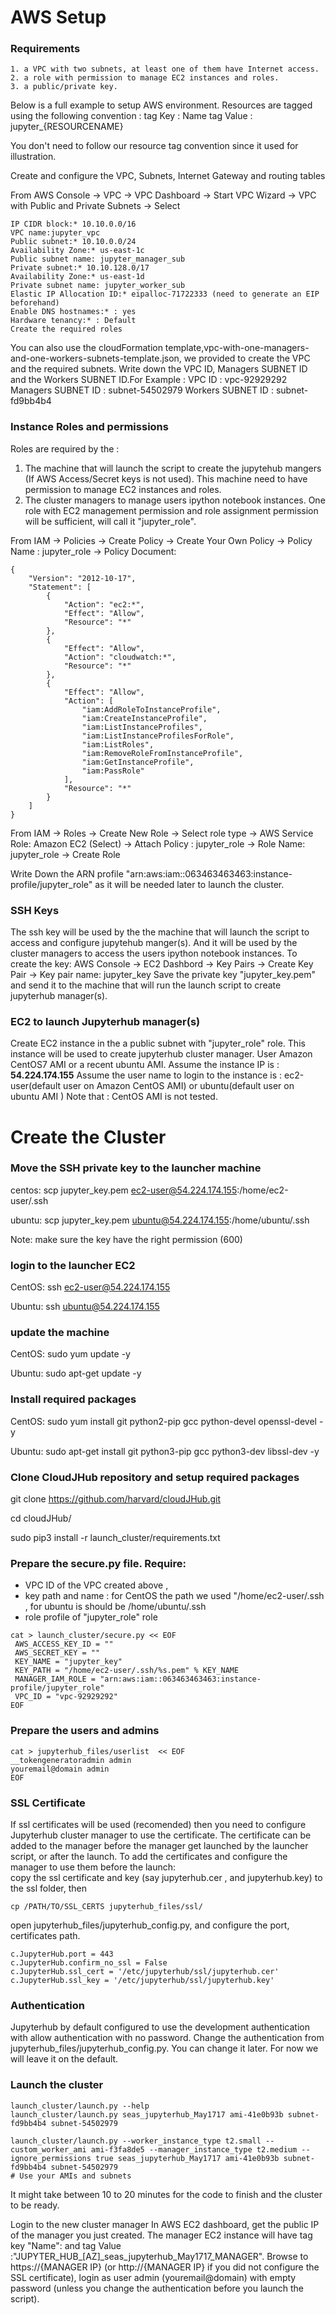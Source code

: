 # AWS Setup

### Requirements

	1. a VPC with two subnets, at least one of them have Internet access.
	2. a role with permission to manage EC2 instances and roles.
	3. a public/private key.

Below is a full example to setup AWS environment. Resources are tagged using the following convention : 
tag Key : Name 
tag Value : jupyter_{RESOURCENAME} 

You don't need to follow our resource tag convention since it used for illustration.

Create and configure the VPC, Subnets, Internet Gateway and routing tables

From AWS Console -> VPC -> VPC Dashboard -> Start VPC Wizard -> VPC with Public and Private Subnets -> Select 

	IP CIDR block:* 10.10.0.0/16
	VPC name:jupyter_vpc
	Public subnet:* 10.10.0.0/24
	Availability Zone:* us-east-1c
	Public subnet name: jupyter_manager_sub
	Private subnet:* 10.10.128.0/17
	Availability Zone:* us-east-1d
	Private subnet name: jupyter_worker_sub
	Elastic IP Allocation ID:* eipalloc-71722333 (need to generate an EIP beforehand)
	Enable DNS hostnames:* : yes
	Hardware tenancy:* : Default
	Create the required roles

You can also use the cloudFormation template,vpc-with-one-managers-and-one-workers-subnets-template.json, we provided to create the VPC and the required subnets. 
Write down the VPC ID, Managers SUBNET ID and the Workers SUBNET ID.For Example : 
VPC ID : vpc-92929292
Managers SUBNET ID : subnet-54502979
Workers SUBNET ID : subnet-fd9bb4b4
 

### Instance Roles and permissions

Roles are required by the : 
1. The machine that will launch the script to create the jupytehub mangers (If AWS Access/Secret keys is not used). 
This machine need to have permission to manage EC2 instances and roles.
2. The cluster managers to manage users ipython notebook instances. 
One role with EC2 management permission and role assignment permission will be sufficient, will call it "jupyter_role".

From IAM -> Policies -> Create Policy -> Create Your Own Policy -> Policy Name : jupyter_role -> Policy Document: 

```
{
    "Version": "2012-10-17",
    "Statement": [
        {
            "Action": "ec2:*",
            "Effect": "Allow",
            "Resource": "*"
        },
        {
            "Effect": "Allow",
            "Action": "cloudwatch:*",
            "Resource": "*"
        },
        {
            "Effect": "Allow",
            "Action": [
                "iam:AddRoleToInstanceProfile",
                "iam:CreateInstanceProfile",
                "iam:ListInstanceProfiles",
                "iam:ListInstanceProfilesForRole",
                "iam:ListRoles",
                "iam:RemoveRoleFromInstanceProfile",
                "iam:GetInstanceProfile",
                "iam:PassRole"
            ],
            "Resource": "*"
        }
    ]
}
```

From IAM -> Roles -> Create New Role -> Select role type -> AWS Service Role: Amazon EC2 (Select) -> Attach Policy : jupyter_role ->
Role Name: jupyter_role -> Create Role

Write Down the ARN profile "arn:aws:iam::063463463463:instance-profile/jupyter_role" as it will be needed later to launch the cluster.


### SSH Keys

The ssh key will be used by the the machine that will launch the script to access and configure jupytehub manger(s).
And it will be used by the cluster managers to access the users ipython notebook instances. 
To create the key:
AWS Console -> EC2 Dashbord -> Key Pairs -> Create Key Pair -> Key pair name: jupyter_key 
Save the private key "jupyter_key.pem" and send it to the machine that will run the launch script to create jupyterhub manager(s).

### EC2 to launch Jupyterhub manager(s)

Create EC2 instance in the a public subnet with "jupyter_role" role. This instance will be used to create jupyterhub cluster manager.
User Amazon CentOS7 AMI or a recent ubuntu AMI.
Assume the instance IP is : **54.224.174.155**
Assume the user name to login to the instance is : ec2-user(default user on Amazon CentOS AMI)  or ubuntu(default user on ubuntu AMI )
Note that : CentOS AMI is not tested.

# Create the Cluster

### Move the SSH private key to the launcher machine
centos: scp jupyter_key.pem ec2-user@54.224.174.155:/home/ec2-user/.ssh

ubuntu: scp jupyter_key.pem ubuntu@54.224.174.155:/home/ubuntu/.ssh

Note: make sure the key have the right permission (600)

### login to the launcher EC2 
CentOS: ssh ec2-user@54.224.174.155

Ubuntu: ssh ubuntu@54.224.174.155


### update the machine
CentOS: sudo yum update -y

Ubuntu: sudo apt-get update -y

### Install required packages
CentOS: sudo yum install git python2-pip gcc python-devel openssl-devel -y

Ubuntu: sudo apt-get install git python3-pip gcc python3-dev libssl-dev -y

### Clone CloudJHub repository and setup required packages
git clone https://github.com/harvard/cloudJHub.git

cd cloudJHub/

sudo pip3 install -r launch_cluster/requirements.txt


### Prepare the secure.py file. Require: 
* VPC ID of the VPC created above ,   
* key path and name : for CentOS the path we used "/home/ec2-user/.ssh , for ubuntu is should be /home/ubuntu/.ssh
* role profile of "jupyter_role" role 
```
cat > launch_cluster/secure.py << EOF
 AWS_ACCESS_KEY_ID = ""
 AWS_SECRET_KEY = ""
 KEY_NAME = "jupyter_key"
 KEY_PATH = "/home/ec2-user/.ssh/%s.pem" % KEY_NAME
 MANAGER_IAM_ROLE = "arn:aws:iam::063463463463:instance-profile/jupyter_role"
 VPC_ID = "vpc-92929292"
EOF
```

### Prepare the users and admins 
```
cat > jupyterhub_files/userlist  << EOF
__tokengeneratoradmin admin
youremail@domain admin
EOF
```


### SSL Certificate

If ssl certificates will be used (recomended) then you need to configure Jupyterhub cluster manager to use the certificate. 
The certificate can be added to the manager before the manager get launched by the launcher script, or after the launch.
To add the certificates and configure the manager to use them before the launch:  
copy the ssl certificate and key (say jupyterhub.cer , and jupyterhub.key) to the ssl folder, then
```
cp /PATH/TO/SSL_CERTS jupyterhub_files/ssl/
```
open jupyterhub_files/jupyterhub_config.py, and configure the port, certificates path.
```
c.JupyterHub.port = 443
c.JupyterHub.confirm_no_ssl = False
c.JupyterHub.ssl_cert = '/etc/jupyterhub/ssl/jupyterhub.cer'
c.JupyterHub.ssl_key = '/etc/jupyterhub/ssl/jupyterhub.key'
```

### Authentication 
Jupyterhub by default configured to use the development authentication with allow authentication with no password. Change the authentication
from jupyterhub_files/jupyterhub_config.py. You can change it later. For now we will leave it on the default. 


### Launch the cluster
```
launch_cluster/launch.py --help
launch_cluster/launch.py seas_jupyterhub_May1717 ami-41e0b93b subnet-fd9bb4b4 subnet-54502979

launch_cluster/launch.py --worker_instance_type t2.small --custom_worker_ami ami-f3fa8de5 --manager_instance_type t2.medium --ignore_permissions true seas_jupyterhub_May1717 ami-41e0b93b subnet-fd9bb4b4 subnet-54502979
# Use your AMIs and subnets
```


It might take between 10 to 20 minutes for the code to finish and the cluster to be ready.

Login to the new cluster manager 
In AWS EC2 dashboard, get the public IP of the manager you just created. The manager EC2 instance will have tag key "Name": and tag Value :"JUPYTER_HUB_[AZ]_seas_jupyterhub_May1717_MANAGER".
Browse to https://{MANAGER IP} (or http://{MANAGER IP} if you did not configure the SSL certificate),
login as user admin (youremail@domain) with empty password (unless you change the authentication before you launch the script).


